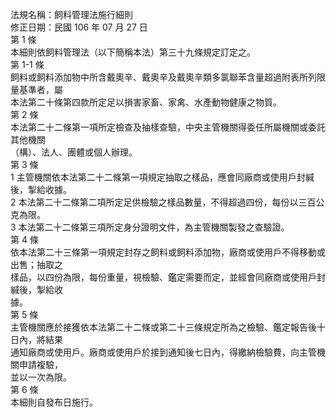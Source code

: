 法規名稱：飼料管理法施行細則  
修正日期：民國 106 年 07 月 27 日  
第 1 條  
本細則依飼料管理法（以下簡稱本法）第三十九條規定訂定之。  
第 1-1 條  
飼料或飼料添加物中所含戴奧辛、戴奧辛及戴奧辛類多氯聯苯含量超過附表所列限量基準者，屬  
本法第二十條第四款所定足以損害家畜、家禽、水產動物健康之物質。  
第 2 條  
本法第二十二條第一項所定檢查及抽樣查驗，中央主管機關得委任所屬機關或委託其他機關  
（構）、法人、團體或個人辦理。  
第 3 條  
1 主管機關依本法第二十二條第一項規定抽取之樣品，應會同廠商或使用戶封緘後，掣給收據。  
2 本法第二十二條第二項所定足供檢驗之樣品數量，不得超過四份，每份以三百公克為限。  
3 本法第二十二條第三項所定身分證明文件，為主管機關製發之查驗證。  
第 4 條  
依本法第二十三條第一項規定封存之飼料或飼料添加物，廠商或使用戶不得移動或出售；抽取之  
樣品，以四份為限，每份重量，視檢驗、鑑定需要而定，並經會同廠商或使用戶封緘後，掣給收  
據。  
第 5 條  
主管機關應於接獲依本法第二十二條或第二十三條規定所為之檢驗、鑑定報告後十日內，將結果  
通知廠商或使用戶。廠商或使用戶於接到通知後七日內，得繳納檢驗費，向主管機關申請複驗，  
並以一次為限。  
第 6 條  
本細則自發布日施行。  


